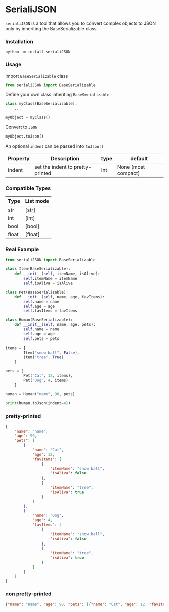 # SerialiJSON

`serialiJSON` is a tool that allows you to convert complex objects to JSON only by inheriting the BaseSerializable class.

### Installation

```
python -m install serialiJSON
```

### Usage

Import `BaseSerializable` class

``` python
from serialiJSON import BaseSerializable
``` 
Define your own class inheriting `BaseSerializable`

``` python
class myClass(BaseSerializable):
	...

myObject = myClass()
```

Convert to `JSON`

``` python
myObject.toJson()
```
An optional `indent`  can be passed into `toJson()` 

Property | Description | type | default
---------|-------------|------|--------
indent| set the indent to pretty-printed | Int | None (most compact)

### Compatible Types
Type	| List mode
--------|----------
str		|	[str]
int		|	[int]
bool	|	[bool]
float	|	[float]


### Real Example
``` python
from serialiJSON import BaseSerializable

class Item(BaseSerializable):
	def __init__(self, itemName, isAlive):
		self.itemName = itemName
		self.isAliva = isAlive

class Pet(BaseSerializable):
	def __init__(self, name, age, favItems):
		self.name = name
		self.age = age
		self.favItems = favItems

class Human(BaseSerializable):
	def __init__(self, name, age, pets):
		self.name = name
		self.age = age
		self.pets = pets

items = [
		Item("snow ball", False),
		Item("tree", True)
	]

pets = [
		Pet("Cat", 12, items), 
		Pet("Dog", 4, items)
	]

human = Human("name", 90, pets)

print(human.toJson(indent=4))
```
### pretty-printed
``` json
{
	"name": "name",
	"age": 90,
	"pets": [
		{
			"name": "Cat",
			"age": 12,
			"favItems": [
				{
					"itemName": "snow ball",
					"isAliva": false
				},
				{
					"itemName": "tree",
					"isAliva": true
				}
			]
		},
		{
			"name": "Dog",
			"age": 4,
			"favItems": [
				{
					"itemName": "snow ball",
					"isAliva": false
				},
				{
					"itemName": "tree",
					"isAliva": true
				}
			]
		}
	]
}
```

### non pretty-printed
``` json
{"name": "name", "age": 90, "pets": [{"name": "Cat", "age": 12, "favItems": [{"itemName": "snow ball", "isAliva": false}, {"itemName": "tree", "isAliva": true}]}, {"name": "Dog", "age": 4, "favItems": [{"itemName": "snow ball", "isAliva": false}, {"itemName": "tree", "isAliva": true}]}]}
```